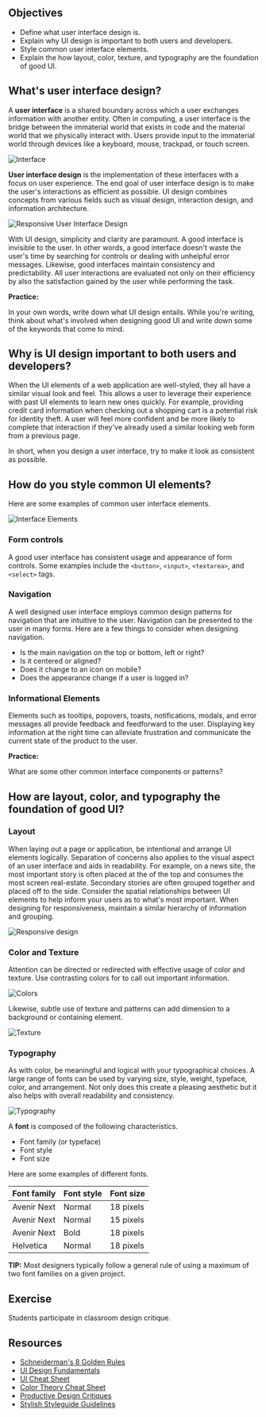 ## Objectives

- Define what user interface design is.
- Explain why UI design is important to both users and developers.
- Style common user interface elements.
- Explain the how layout, color, texture, and typography are the foundation of good UI.

## What's user interface design?

A **user interface** is a shared boundary across which a user exchanges information with another entity. Often in computing, a user interface is the bridge between the immaterial world that exists in code and the material world that we physically interact with. Users provide input to the immaterial world through devices like a keyboard, mouse, trackpad, or touch screen.

![Interface](https://images.duckduckgo.com/iu/?u=http%3A%2F%2Fwww.sentios.co.uk%2Fnews%2Fwp-content%2Fuploads%2F2012%2F03%2Finteractive-user-interface.jpg&f=1)

**User interface design** is the implementation of these interfaces with a focus on user experience. The end goal of user interface design is to make the user's interactions as efficient as possible. UI design combines concepts from various fields such as visual design, interaction design, and information architecture.

![Responsive User Interface Design](http://www.webfuel.com/blog/responsive-design-1.png)

With UI design, simplicity and clarity are paramount. A good interface is invisible to the user. In other words, a good interface doesn't waste the user's time by searching for controls or dealing with unhelpful error messages. Likewise, good interfaces maintain consistency and predictability. All user interactions are evaluated not only on their efficiency by also the satisfaction gained by the user while performing the task.

**Practice:**

In your own words, write down what UI design entails. While you're writing, think about what's involved when designing good UI and write down some of the keywords that come to mind.

## Why is UI design important to both users and developers?

When the UI elements of a web application are well-styled, they all have a similar visual look and feel. This allows a user to leverage their experience with past UI elements to learn new ones quickly. For example, providing credit card information when checking out a shopping cart is a potential risk for identity theft. A user will feel more confident and be more likely to complete that interaction if they've already used a similar looking web form from a previous page.

In short, when you design a user interface, try to make it look as consistent as possible.

## How do you style common UI elements?

Here are some examples of common user interface elements.

![Interface Elements](http://ui-cloud.com/res/Vladimir%20Kudinov/Futurico/previews/FuturicoUI_2.jpg)

### Form controls

A good user interface has consistent usage and appearance of form controls. Some examples include the `<button>`, `<input>`, `<textarea>`, and `<select>` tags.

### Navigation

A well designed user interface employs common design patterns for navigation that are intuitive to the user. Navigation can be presented to the user in many forms. Here are a few things to consider when designing navigation.

- Is the main navigation on the top or bottom, left or right?
- Is it centered or aligned?
- Does it change to an icon on mobile?
- Does the appearance change if a user is logged in?

### Informational Elements

Elements such as tooltips, popovers, toasts, notifications, modals, and error messages all provide feedback and feedforward to the user. Displaying key information at the right time can alleviate frustration and communicate the current state of the product to the user.

**Practice:**

What are some other common interface components or patterns?

## How are layout, color, and typography the foundation of good UI?

### Layout

When laying out a page or application, be intentional and arrange UI elements logically. Separation of concerns also applies to the visual aspect of an user interface and aids in readability. For example, on a news site, the most important story is often placed at the of the top and consumes the most screen real-estate. Secondary stories are often grouped together and placed off to the side. Consider the spatial relationships between UI elements to help inform your users as to what's most important. When designing for responsiveness, maintain a similar hierarchy of information and grouping.

![Responsive design](https://images.duckduckgo.com/iu/?u=http%3A%2F%2Fquintagroup.com%2Fservices%2Fweb-design%2Fresponsive-website-design.png&f=1)

### Color and Texture

Attention can be directed or redirected with effective usage of color and texture. Use contrasting colors for to call out important information.

![Colors](http://cdn1.tnwcdn.com/wp-content/blogs.dir/1/files/2015/04/colortheory.jpg)

Likewise, subtle use of texture and patterns can add dimension to a background or containing element.

![Texture](https://canielewicz.files.wordpress.com/2008/02/texture-sample-large.jpg)

### Typography

As with color, be meaningful and logical with your typographical choices. A large range of fonts can be used by varying size, style, weight, typeface, color, and arrangement. Not only does this create a pleasing aesthetic but it also helps with overall readability and consistency.

![Typography](https://media.licdn.com/mpr/mpr/shrinknp_800_800/AAEAAQAAAAAAAAV-AAAAJDY1MzllNDhlLTZmNzctNDk2ZC05YmQ3LWZkZGVjOTQ1ODEzZA.png)

A **font** is composed of the following characteristics.

- Font family (or typeface)
- Font style
- Font size

Here are some examples of different fonts.

| Font family | Font style | Font size |
|-------------|------------|-----------|
| Avenir Next | Normal     | 18 pixels |
| Avenir Next | Normal     | 15 pixels |
| Avenir Next | Bold       | 18 pixels |
| Helvetica   | Normal     | 18 pixels |

**TIP:** Most designers typically follow a general rule of using a maximum of two font families on a given project.

## Exercise

Students participate in classroom design critique.

## Resources

- [Schneiderman's 8 Golden Rules](http://faculty.washington.edu/jtenenbg/courses/360/f04/sessions/schneidermanGoldenRules.html)
- [UI Design Fundamentals](http://blog.teamtreehouse.com/10-user-interface-design-fundamentals)
- [UI Cheat Sheet](https://assets.entrepreneur.com/article/1432156956_the-10-commandments-of-user-interface-design.png?_ga=1.85473438.665435448.1464732240)
- [Color Theory Cheat Sheet](http://d3g1nhkm1kwlws.cloudfront.net/blog/wp-content/uploads/2014/05/Color-Theory-Infographic.jpg)
- [Productive Design Critiques](http://www.fastcodesign.com/3019674/9-rules-for-running-a-productive-design-critique)
- [Stylish Styleguide Guidelines](https://www.smashingmagazine.com/2010/07/designing-style-guidelines-for-brands-and-websites/)
